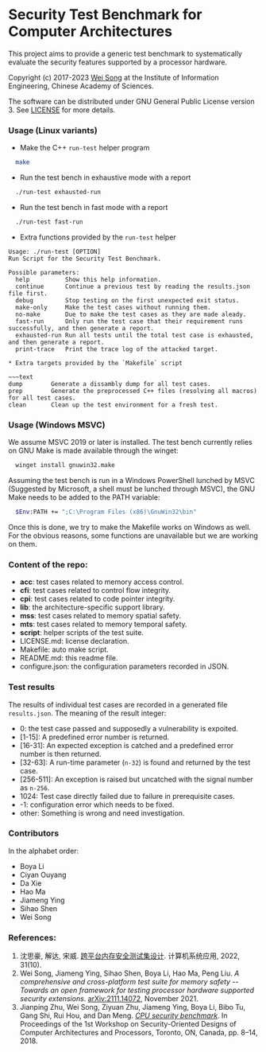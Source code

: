 Security Test Benchmark for Computer Architectures
========================

This project aims to provide a generic test benchmark to
systematically evaluate the security features
supported by a processor hardware.

Copyright (c) 2017-2023 [Wei Song](mailto:wsong83@gmail.com) at
the Institute of Information Engineering,
Chinese Academy of Sciences.

The software can be distributed under GNU General Public License version 3.
See [LICENSE](LICENSE.md) for more details.

### Usage (Linux variants)

* Make the C++ `run-test` helper program

~~~bash
  make
~~~

* Run the test bench in exhaustive mode with a report

~~~bash
  ./run-test exhausted-run
~~~

* Run the test bench in fast mode with a report

~~~bash
  ./run-test fast-run
~~~

* Extra functions provided by the `run-test` helper

~~~text
Usage: ./run-test [OPTION]
Run Script for the Security Test Benchmark.

Possible parameters:
  help          Show this help information.
  continue      Continue a previous test by reading the results.json file first.
  debug         Stop testing on the first unexpected exit status.
  make-only     Make the test cases without running them.
  no-make       Due to make the test cases as they are made aleady.
  fast-run      Only run the test case that their requirement runs successfully, and then generate a report.
  exhausted-run Run all tests until the total test case is exhausted, and then generate a report.
  print-trace   Print the trace log of the attacked target.

* Extra targets provided by the `Makefile` script

~~~text
dump        Generate a dissambly dump for all test cases.
prep        Generate the preprocessed C++ files (resolving all macros) for all test cases.
clean       Clean up the test environment for a fresh test.
~~~

### Usage (Windows MSVC)

We assume MSVC 2019 or later is installed.
The test bench currently relies on GNU Make is made available through the winget:

~~~bash
  winget install gnuwin32.make
~~~

Assuming the test bench is run in a Windows PowerShell lunched by MSVC
(Suggested by Microsoft, a shell must be lunched through MSVC),
the GNU Make needs to be added to the PATH variable:

~~~bash
  $Env:PATH += ";C:\Program Files (x86)\GnuWin32\bin"
~~~

Once this is done, we try to make the Makefile works on Windows as well.
For the obvious reasons, some functions are unavailable but we are working on them.


### Content of the repo:
- **acc**: test cases related to memory access control.
- **cfi**: test cases related to control flow integrity.
- **cpi**: test cases related to code pointer integrity.
- **lib**: the architecture-specific support library.
- **mss**: test cases related to memory spatial safety.
- **mts**: test cases related to memory temporal safety.
- **script**: helper scripts of the test suite.
- LICENSE.md: license declaration.
- Makefile: auto make script.
- README.md: this readme file.
- configure.json: the configuration parameters recorded in JSON.

### Test results

The results of individual test cases are recorded in a generated file `results.json`.
The meaning of the result integer:

* 0: the test case passed and supposedly a vulnerability is expoited.
* [1-15]: A predefined error number is returned.
* [16-31]: An expected exception is catched and a predefined error number is then returned.
* [32-63]: A run-time parameter (`n-32`) is found and returned by the test case.
* [256-511]: An exception is raised but uncatched with the signal number as `n-256`.
* 1024: Test case directly failed due to failure in prerequisite cases.
* -1: configuration error which needs to be fixed.
* other: Something is wrong and need investigation.

### Contributors

In the alphabet order:

- Boya Li
- Ciyan Ouyang
- Da Xie
- Hao Ma
- Jiameng Ying
- Sihao Shen
- Wei Song

### References:

1. 沈思豪, 解达, 宋威. [跨平台内存安全测试集设计](http://dx.doi.org/10.15888/j.cnki.csa.008840). 计算机系统应用, 2022, 31(10).
1. Wei Song, Jiameng Ying, Sihao Shen, Boya Li, Hao Ma, Peng Liu.
   _A comprehensive and cross-platform test suite for memory safety -- Towards an open framework for testing processor hardware supported security extensions_.
   [arXiv:2111.14072](https://arxiv.org/abs/2111.14072), November 2021.
1. Jianping Zhu, Wei Song, Ziyuan Zhu, Jiameng Ying, Boya Li, Bibo Tu, Gang Shi, Rui Hou, and Dan Meng.
   _[CPU security benchmark](https://wsong83.github.io/publication/comparch/secarch2018.pdf)_.
   In Proceedings of the 1st Workshop on Security-Oriented Designs of Computer Architectures and Processors,
   Toronto, ON, Canada, pp. 8–14, 2018.
